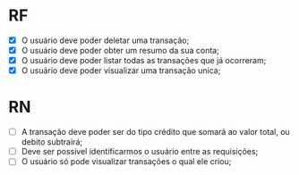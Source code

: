 # RF

- [x] O usuário deve poder deletar uma transação;
- [x] O usuário deve poder obter um resumo da sua conta;
- [x] O usuário deve poder listar todas as transações que já ocorreram;
- [x] O usuário deve poder visualizar uma transação unica;

# RN

- [ ] A transação deve poder ser do tipo crédito que somará ao valor total, ou debito subtrairá;
- [ ] Deve ser possível identificarmos o usuário entre as requisições;
- [ ] O usuário só pode visualizar transações o qual ele criou;
